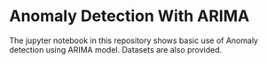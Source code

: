 # Anomaly Detection With ARIMA

The jupyter notebook in this repository shows basic use of Anomaly detection using ARIMA model.
Datasets are also provided.
